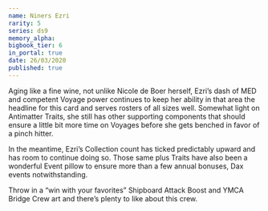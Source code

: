 ```yaml
---
name: Niners Ezri
rarity: 5
series: ds9
memory_alpha:
bigbook_tier: 6
in_portal: true
date: 26/03/2020
published: true
---
```


Aging like a fine wine, not unlike Nicole de Boer herself, Ezri’s dash of MED and competent Voyage power continues to keep her ability in that area the headline for this card and serves rosters of all sizes well. Somewhat light on Antimatter Traits, she still has other supporting components that should ensure a little bit more time on Voyages before she gets benched in favor of a pinch hitter.

In the meantime, Ezri’s Collection count has ticked predictably upward and has room to continue doing so. Those same plus Traits have also been a wonderful Event pillow to ensure more than a few annual bonuses, Dax events notwithstanding.

Throw in a “win with your favorites” Shipboard Attack Boost and YMCA Bridge Crew art and there’s plenty to like about this crew.
